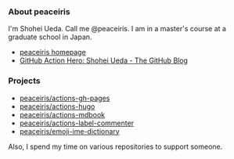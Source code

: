 <!--
**peaceiris/peaceiris** is a ✨ _special_ ✨ repository because its `README.md` (this file) appears on your GitHub profile.

Here are some ideas to get you started:

- 🔭 I’m currently working on ...
- 🌱 I’m currently learning ...
- 👯 I’m looking to collaborate on ...
- 🤔 I’m looking for help with ...
- 💬 Ask me about ...
- 📫 How to reach me: ...
- 😄 Pronouns: ...
- ⚡ Fun fact: ...
-->

### About peaceiris

I'm Shohei Ueda. Call me @peaceiris. I am in a master's course at a graduate school in Japan.

- [peaceiris homepage](https://peaceiris.com/)
- [GitHub Action Hero: Shohei Ueda - The GitHub Blog](https://github.blog/2020-03-22-github-action-hero-shohei-ueda/)


### Projects

- [peaceiris/actions-gh-pages](https://github.com/peaceiris/actions-gh-pages)
- [peaceiris/actions-hugo](https://github.com/peaceiris/actions-hugo)
- [peaceiris/actions-mdbook](https://github.com/peaceiris/actions-mdbook)
- [peaceiris/actions-label-commenter](https://github.com/peaceiris/actions-label-commenter)
- [peaceiris/emoji-ime-dictionary](https://github.com/peaceiris/emoji-ime-dictionary)

<!-- - [Hugo Japan](https://github.com/hugojapan) -->

Also, I spend my time on various repositories to support someone.
